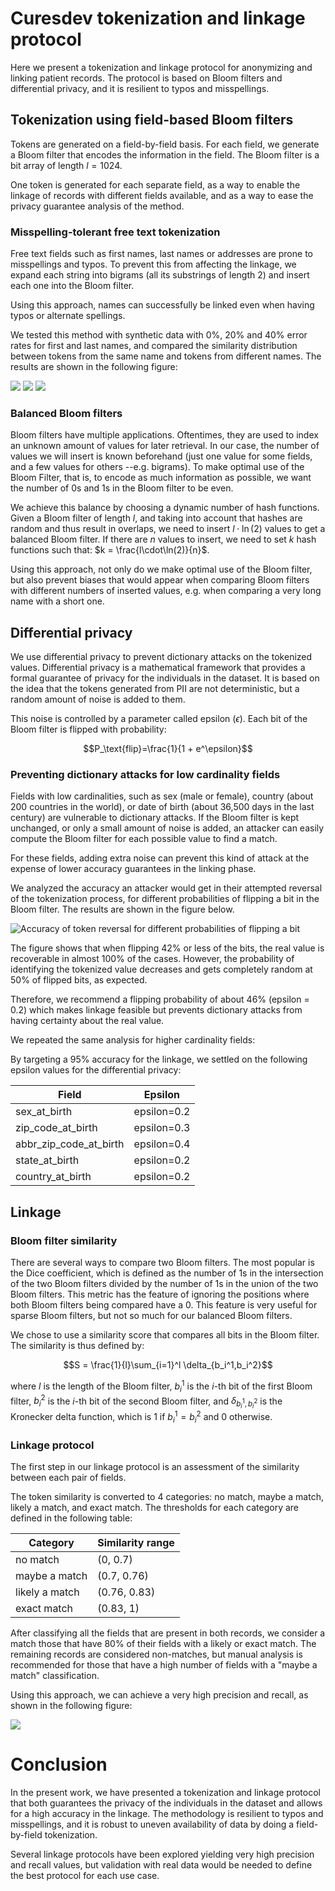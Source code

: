 
# Curesdev tokenization and linkage protocol

Here we present a tokenization and linkage protocol for anonymizing and linking patient records. The protocol is based on Bloom filters and differential privacy, and it is resilient to typos and misspellings.

## Tokenization using field-based Bloom filters

Tokens are generated on a field-by-field basis. For each field, we generate a Bloom filter that encodes the information in the field. The Bloom filter is a bit array of length $l=1024$.

One token is generated for each separate field, as a way to enable the linkage of records with different fields available, and as a way to ease the privacy guarantee analysis of the method.

### Misspelling-tolerant free text tokenization

Free text fields such as first names, last names or addresses are prone to misspellings and typos. To prevent this from affecting the linkage, we expand each string into bigrams (all its substrings of length 2) and insert each one into the Bloom filter.

Using this approach, names can successfully be linked even when having typos or alternate spellings.

We tested this method with synthetic data with 0%, 20% and 40% error rates for first and last names, and compared the similarity distribution between tokens from the same name and tokens from different names. The results are shown in the following figure:

![](0.png)
![](first_last_compare.png)
![](40.png)

### Balanced Bloom filters

Bloom filters have multiple applications. Oftentimes, they are used to index an unknown amount of values for later retrieval. In our case, the number of values we will insert is known beforehand (just one value for some fields, and a few values for others --e.g. bigrams). To make optimal use of the Bloom Filter, that is, to encode as much information as possible, we want the number of 0s and 1s in the Bloom filter to be even.

We achieve this balance by choosing a dynamic number of hash functions. Given a Bloom filter of length $l$, and taking into account that hashes are random and thus result in overlaps, we need to insert $l\cdot\ln(2)$ values to get a balanced Bloom filter. If there are $n$ values to insert, we need to set $k$ hash functions such that: $k = \frac{l\cdot\ln(2)}{n}$.

Using this approach, not only do we make optimal use of the Bloom filter, but also prevent biases that would appear when comparing Bloom filters with different numbers of inserted values, e.g. when comparing a very long name with a short one.

## Differential privacy

We use differential privacy to prevent dictionary attacks on the tokenized values. Differential privacy is a mathematical framework that provides a formal guarantee of privacy for the individuals in the dataset. It is based on the idea that the tokens generated from PII are not deterministic, but a random amount of noise is added to them.

This noise is controlled by a parameter called epsilon ($\epsilon$).
Each bit of the Bloom filter is flipped with probability:

$$P_\text{flip}=\frac{1}{1 + e^\epsilon}$$

### Preventing dictionary attacks for low cardinality fields

Fields with low cardinalities, such as sex (male or female), country (about 200 countries in the world), or date of birth (about 36,500 days in the last century) are vulnerable to dictionary attacks.
If the Bloom filter is kept unchanged, or only a small amount of noise is added, an attacker can easily compute the Bloom filter for each possible value to find a match.

For these fields, adding extra noise can prevent this kind of attack at the expense of lower accuracy guarantees in the linking phase.

We analyzed the accuracy an attacker would get in their attempted reversal of the tokenization process, for different probabilities of flipping a bit in the Bloom filter. The results are shown in the figure below.

![Accuracy of token reversal for different probabilities of flipping a bit](token_reversal.png)

The figure shows that when flipping 42% or less of the bits, the real value is recoverable in almost 100% of the cases. However, the probability of identifying the tokenized value decreases and gets completely random at 50% of flipped bits, as expected.

Therefore, we recommend a flipping probability of about 46% (epsilon = 0.2) which makes linkage feasible but prevents dictionary attacks from having certainty about the real value.

We repeated the same analysis for higher cardinality fields:

By targeting a 95% accuracy for the linkage, we settled on the following epsilon values for the differential privacy:

| Field                  | Epsilon     |
| ---------------------- | ----------- |
| sex_at_birth           | epsilon=0.2 |
| zip_code_at_birth      | epsilon=0.3 |
| abbr_zip_code_at_birth | epsilon=0.4 |
| state_at_birth         | epsilon=0.2 |
| country_at_birth       | epsilon=0.2 |

## Linkage

### Bloom filter similarity

There are several ways to compare two Bloom filters. The most popular is the Dice coefficient, which is defined as the number of 1s in the intersection of the two Bloom filters divided by the number of 1s in the union of the two Bloom filters. This metric has the feature of ignoring the positions where both Bloom filters being compared have a 0. This feature is very useful for sparse Bloom filters, but not so much for our balanced Bloom filters.

We chose to use a similarity score that compares all bits in the Bloom filter. The similarity is thus defined by:

$$S = \frac{1}{l}\sum_{i=1}^l \delta_{b_i^1,b_i^2}$$

where $l$ is the length of the Bloom filter, $b_i^1$ is the $i$-th bit of the first Bloom filter, $b_i^2$ is the $i$-th bit of the second Bloom filter, and $\delta_{b_i^1,b_i^2}$ is the Kronecker delta function, which is 1 if $b_i^1=b_i^2$ and 0 otherwise.


### Linkage protocol

The first step in our linkage protocol is an assessment of the similarity between each pair of fields.

The token similarity is converted to 4 categories: no match, maybe a match, likely a match, and exact match. The thresholds for each category are defined in the following table:

| Category       | Similarity range |
| -------------- | ---------------- |
| no match       | (0, 0.7)         |
| maybe a match  | (0.7, 0.76)      |
| likely a match | (0.76, 0.83)     |
| exact match    | (0.83, 1)        |

After classifying all the fields that are present in both records, we consider a match those that have 80% of their fields with a likely or exact match. The remaining records are considered non-matches, but manual analysis is recommended for those that have a high number of fields with a "maybe a match" classification.

Using this approach, we can achieve a very high precision and recall, as shown in the following figure:

![](precision_recall.png)


# Conclusion

In the present work, we have presented a tokenization and linkage protocol that both guarantees the privacy of the individuals in the dataset and allows for a high accuracy in the linkage.
The methodology is resilient to typos and misspellings, and it is robust to uneven availability of data by doing a field-by-field tokenization.

Several linkage protocols have been explored yielding very high precision and recall values, but validation with real data would be needed to define the best protocol for each use case.
